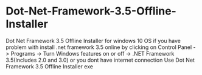 # Dot-Net-Framework-3.5-Offline-Installer
Dot Net Framework 3.5 Offline Installer for windows 10 OS 
if you have problem with install .net framework 3.5 online by clicking on Control Panel -> Programs -> Turn Windows features on or off -> .NET Framework 3.5(Includes 2.0 and 3.0) <click checkbox on> or you dont have internet connection Use Dot Net Framework 3.5 Offline Installer exe
  
  
  

